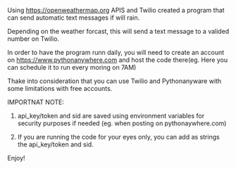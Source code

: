 Using https://openweathermap.org APIS and Twilio created a program that can send automatic text messages if will rain.

Depending on the weather forcast, this will send a text message to a valided number on Twilio.

In order to have the program runn daily, you will need to create an account on  https://www.pythonanywhere.com and host the code there(eg. Here you can schedule it to run every moring on 7AM)

Thake into consideration that you can use Twilio and Pythonanyware with some limitations with free accounts.

IMPORTNAT NOTE:  

1. api_key/token and sid are saved using environment variables for security purposes if needed (eg. when posting on pythonaywhere.com)

2. If you are running the code for your eyes only, you can add as strings the api_key/token and sid.

Enjoy!
